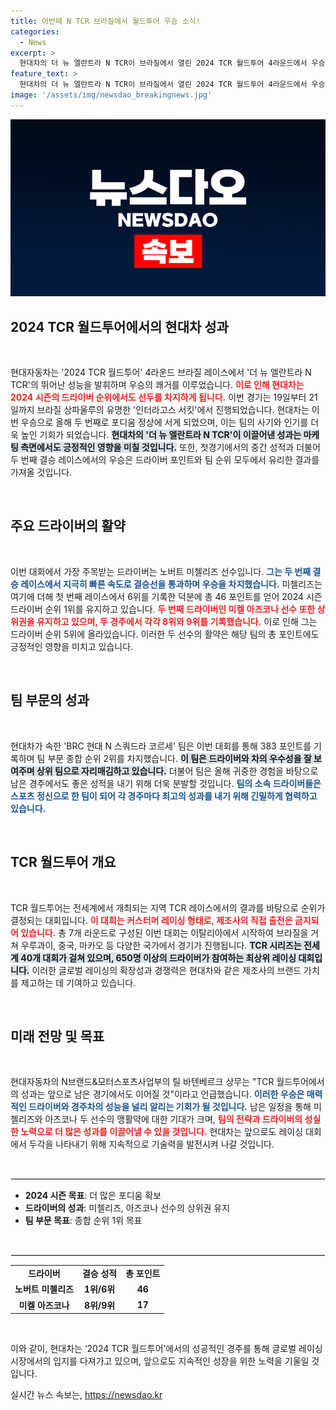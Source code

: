 ```yaml
---
title: 아반떼 N TCR 브라질에서 월드투어 우승 소식!
categories:
  - News
excerpt: >
  현대차의 더 뉴 엘란트라 N TCR이 브라질에서 열린 2024 TCR 월드투어 4라운드에서 우승하며 드라이버 순위 1위를 유지! 남은 레이스에서의 성과가 기대되는 가운데, 최정상급 투어링카 대회의 흥미로운 전개를 놓치지 마세요!
feature_text: >
  현대차의 더 뉴 엘란트라 N TCR이 브라질에서 열린 2024 TCR 월드투어 4라운드에서 우승하며 드라이버 순위 1위를 유지! 남은 레이스에서의 성과가 기대되는 가운데, 최정상급 투어링카 대회의 흥미로운 전개를 놓치지 마세요!
image: '/assets/img/newsdao_breakingnews.jpg'
---
```


<p><img src="/assets/img/newsdao_breakingnews.jpg" alt="ranknews 속보" /></p>

<h2 data-ke-size="size26">2024 TCR 월드투어에서의 현대차 성과</h2>

<p data-ke-size="size16">&nbsp;</p>

<p>현대자동차는 '2024 TCR 월드투어' 4라운드 브라질 레이스에서 '더 뉴 엘란트라 N TCR'의 뛰어난 성능을 발휘하며 우승의 쾌거를 이루었습니다. <b><span style="color: #ee2323;">이로 인해 현대차는 2024 시즌의 드라이버 순위에서도 선두를 차지하게 됩니다.</span></b>  이번 경기는 19일부터 21일까지 브라질 상파울루의 유명한 '인터라고스 서킷'에서 진행되었습니다. 현대차는 이번 우승으로 올해 두 번째로 포디움 정상에 서게 되었으며, 이는 팀의 사기와 인기를 더욱 높인 기회가 되었습니다. <b><span style="background-color: #21538527;">현대차의 '더 뉴 엘란트라 N TCR'이 이끌어낸 성과는 마케팅 측면에서도 긍정적인 영향을 미칠 것입니다.</span></b> 또한, 첫경기에서의 중간 성적과 더불어 두 번째 결승 레이스에서의 우승은 드라이버 포인트와 팀 순위 모두에서 유리한 결과를 가져올 것입니다. </p>

<p data-ke-size="size16">&nbsp;</p>

<h2 data-ke-size="size26">주요 드라이버의 활약</h2>

<p data-ke-size="size16">&nbsp;</p>

<p>이번 대회에서 가장 주목받는 드라이버는 노버트 미첼리즈 선수입니다. <b><span style="color: #1a5490;">그는 두 번째 결승 레이스에서 지극히 빠른 속도로 결승선을 통과하며 우승을 차지했습니다.</span></b> 미첼리즈는 여기에 더해 첫 번째 레이스에서 6위를 기록한 덕분에 총 46 포인트를 얻어 2024 시즌 드라이버 순위 1위를 유지하고 있습니다. <b><span style="color: #ee2323;">두 번째 드라이버인 미켈 아즈코나 선수 또한 상위권을 유지하고 있으며, 두 경주에서 각각 8위와 9위를 기록했습니다.</span></b> 이로 인해 그는 드라이버 순위 5위에 올라있습니다. 이러한 두 선수의 활약은 해당 팀의 총 포인트에도 긍정적인 영향을 미치고 있습니다.</p>

<p data-ke-size="size16">&nbsp;</p>

<h2 data-ke-size="size26">팀 부문의 성과</h2>

<p data-ke-size="size16">&nbsp;</p>

<p>현대차가 속한 'BRC 현대 N 스쿼드라 코르세' 팀은 이번 대회를 통해 383 포인트를 기록하며 팀 부문 종합 순위 2위를 차지했습니다. <b><span style="background-color: #21538527;">이 팀은 드라이버와 차의 우수성을 잘 보여주며 상위 팀으로 자리매김하고 있습니다.</span></b> 더불어 팀은 올해 귀중한 경험을 바탕으로 남은 경주에서도 좋은 성적을 내기 위해 더욱 분발할 것입니다. <b><span style="color: #1a5490;">팀의 소속 드라이버들은 스포츠 정신으로 한 팀이 되어 각 경주마다 최고의 성과를 내기 위해 긴밀하게 협력하고 있습니다.</span></b></p>

<p data-ke-size="size16">&nbsp;</p>

<h2 data-ke-size="size26">TCR 월드투어 개요</h2>

<p data-ke-size="size16">&nbsp;</p>

<p>TCR 월드투어는 전세계에서 개최되는 지역 TCR 레이스에서의 결과를 바탕으로 순위가 결정되는 대회입니다. <b><span style="color: #ee2323;">이 대회는 커스터머 레이싱 형태로, 제조사의 직접 출전은 금지되어 있습니다.</span></b> 총 7개 라운드로 구성된 이번 대회는 이탈리아에서 시작하여 브라질을 거쳐 우루과이, 중국, 마카오 등 다양한 국가에서 경기가 진행됩니다. <b><span style="background-color: #21538527;">TCR 시리즈는 전세계 40개 대회가 걸쳐 있으며, 650명 이상의 드라이버가 참여하는 최상위 레이싱 대회입니다.</span></b> 이러한 글로벌 레이싱의 확장성과 경쟁력은 현대차와 같은 제조사의 브랜드 가치를 제고하는 데 기여하고 있습니다.</p>

<p data-ke-size="size16">&nbsp;</p>

<h2 data-ke-size="size26">미래 전망 및 목표</h2>

<p data-ke-size="size16">&nbsp;</p>

<p>현대자동차의 N브랜드&amp;모터스포츠사업부의 틸 바텐베르크 상무는 "TCR 월드투어에서의 성과는 앞으로 남은 경기에서도 이어질 것"이라고 언급했습니다. <b><span style="color: #1a5490;">이러한 우승은 매력적인 드라이버와 경주차의 성능을 널리 알리는 기회가 될 것입니다.</span></b> 남은 일정을 통해 미첼리즈와 아즈코나 두 선수의 맹활약에 대한 기대가 크며, <b><span style="color: #ee2323;">팀의 전략과 드라이버의 성실한 노력으로 더 많은 성과를 이끌어낼 수 있을 것입니다.</span></b> 현대차는 앞으로도 레이싱 대회에서 두각을 나타내기 위해 지속적으로 기술력을 발전시켜 나갈 것입니다.</p>

<p data-ke-size="size16">&nbsp;</p>

<hr style="border: 1px solid #e8e8e8;"/>

<ul>
    <li><b>2024 시즌 목표</b>: 더 많은 포디움 확보</li>
    <li><b>드라이버의 성과</b>: 미첼리즈, 아즈코나 선수의 상위권 유지</li>
    <li><b>팀 부문 목표</b>: 종합 순위 1위 목표</li>
</ul>

<p data-ke-size="size16">&nbsp;</p>

<hr style="border: 1px solid #e8e8e8;"/>

<table style="border-collapse: collapse; width: 100%;">
    <tbody>
        <tr>
            <td style="text-align: center; height: 17px;"><b>드라이버</b></td>
            <td style="text-align: center; height: 17px;"><b>결승 성적</b></td>
            <td style="text-align: center; height: 17px;"><b>총 포인트</b></td>
        </tr>
        <tr>
            <td style="text-align: center; height: 17px;"><b>노버트 미첼리즈</b></td>
            <td style="text-align: center; height: 17px;"><b>1위/6위</b></td>
            <td style="text-align: center; height: 17px;"><b>46</b></td>
        </tr>
        <tr>
            <td style="text-align: center; height: 17px;"><b>미켈 아즈코나</b></td>
            <td style="text-align: center; height: 17px;"><b>8위/9위</b></td>
            <td style="text-align: center; height: 17px;"><b>17</b></td>
        </tr>
    </tbody>
</table>

<p data-ke-size="size16">&nbsp;</p>

<p>이와 같이, 현대차는 ‘2024 TCR 월드투어’에서의 성공적인 경주를 통해 글로벌 레이싱 시장에서의 입지를 다져가고 있으며, 앞으로도 지속적인 성장을 위한 노력을 기울일 것입니다.</p>
실시간 뉴스 속보는, <a href="https://newsdao.kr" rel="dofollow">https://newsdao.kr</a>


